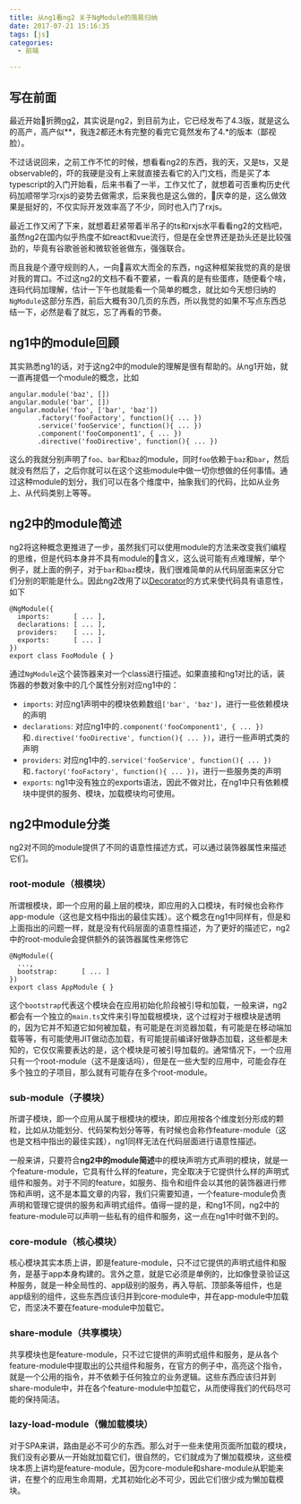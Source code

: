 ```yaml
---
title: 从ng1看ng2 关于NgModule的简易归纳
date: 2017-07-21 15:16:35
tags: [js]
categories: 
  - 前端

---
```

## 写在前面
最近开始折腾[ng2](https://angular.io/)，其实说是ng2，到目前为止，它已经发布了4.3版，就是这么的高产，高产似**，我连2都还木有完整的看完它竟然发布了4.*的版本（鄙视脸）。

不过话说回来，之前工作不忙的时候，想看看ng2的东西，我的天，又是ts，又是observable的，吓的我硬是没有上来就直接去看它的入门文档，而是买了本typescript的入门开始看，后来书看了一半，工作又忙了，就想着可否重构历史代码加顺带学习rxjs的姿势去做需求，后来我也是这么做的，庆幸的是，这么做效果是挺好的，不仅实际开发效率高了不少，同时也入门了rxjs。

最近工作又闲了下来，就想着赶紧带着半吊子的ts和rxjs水平看看ng2的文档吧，虽然ng2在国内似乎热度不如react和vue流行，但是在全世界还是劲头还是比较强劲的，毕竟有谷歌爸爸和微软爸爸做东，强强联合。

而且我是个遵守规则的人，一向喜欢大而全的东西，ng这种框架我觉的真的是很对我的胃口。不过这ng2的文档不看不要紧，一看真的是有些蛋疼，随便看个啥，连码代码加理解，估计一下午也就能看一个简单的概念，就比如今天想归纳的``NgModule``这部分东西，前后大概有30几页的东西，所以我觉的如果不写点东西总结一下，必然是看了就忘，忘了再看的节奏。

## ng1中的module回顾
其实熟悉ng1的话，对于这ng2中的module的理解是很有帮助的。从ng1开始，就一直再提倡一个module的概念，比如
```
angular.module('baz', [])
angular.module('bar', [])
angular.module('foo', ['bar', 'baz'])
       .factory('fooFactory', function(){ ... })
       .service('fooService', function(){ ... })
       .component('fooComponent1', { ... })
       .directive('fooDirective', function(){ ... })
```
这么的我就分别声明了``foo``、``bar``和``baz``的module，同时``foo``依赖于``baz``和``bar``，然后就没有然后了，之后你就可以在这个这些module中做一切你想做的任何事情。通过这种module的划分，我们可以在各个维度中，抽象我们的代码，比如从业务上、从代码类别上等等。

## ng2中的module简述
ng2将这种概念更推进了一步，虽然我们可以使用module的方法来改变我们编程的思维，但是代码本身并不具有module的含义，这么说可能有点难理解，举个例子，就上面的例子，对于``bar``和``baz``模块，我们很难简单的从代码层面来区分它们分别的职能是什么。因此ng2改用了以[Decorator](https://medium.com/google-developers/exploring-es7-decorators-76ecb65fb841#.x5c2ndtx0)的方式来使代码具有语意性，如下
```
@NgModule({
  imports:      [ ... ],
  declarations: [ ... ],
  providers:    [ ... ],
  exports:      [ ... ]
})
export class FooModule { }
```
通过``NgModule``这个装饰器来对一个class进行描述。如果直接和ng1对比的话，装饰器的参数对象中的几个属性分别对应ng1中的：
* ``imports``: 对应ng1声明中的模块依赖数组``['bar', 'baz']``，进行一些依赖模块的声明
* ``declarations``: 对应ng1中的``.component('fooComponent1', { ... })``和``.directive('fooDirective', function(){ ... })``，进行一些声明式类的声明
* ``providers``: 对应ng1中的``.service('fooService', function(){ ... })``和``.factory('fooFactory', function(){ ... })``，进行一些服务类的声明
* ``exports``: ng1中没有独立的exports语法，因此不做对比，在ng1中只有依赖模块中提供的服务、模块，加载模块均可使用。

## ng2中module分类
ng2对不同的module提供了不同的语意性描述方式，可以通过装饰器属性来描述它们。

### root-module（根模块）
所谓根模块，即一个应用的最上层的模块，即应用的入口模块，有时候也会称作app-module（这也是文档中指出的最佳实践）。这个概念在ng1中同样有，但是和上面指出的问题一样，就是没有代码层面的语意性描述，为了更好的描述它，ng2中的root-module会提供额外的装饰器属性来修饰它
```
@NgModule({
  ...,
  bootstrap:      [ ... ]
})
export class AppModule { }
```
这个``bootstrap``代表这个模块会在应用初始化阶段被引导和加载，一般来讲，ng2都会有一个独立的``main.ts``文件来引导加载根模块，这个过程对于根模块是透明的，因为它并不知道它如何被加载，有可能是在浏览器加载，有可能是在移动端加载等等，有可能使用JIT做动态加载，有可能提前编译好做静态加载，这些都是未知的，它仅仅需要表达的是，这个模块是可被引导加载的。通常情况下，一个应用只有一个root-module（这不是废话吗），但是在一些大型的应用中，可能会存在多个独立的子项目，那么就有可能存在多个root-module。

### sub-module（子模块）
所谓子模块，即一个应用从属于根模块的模块，即应用按各个维度划分形成的颗粒，比如从功能划分、代码架构划分等等，有时候也会称作feature-module（这也是文档中指出的最佳实践），ng1同样无法在代码层面进行语意性描述。

一般来讲，只要符合**ng2中的module简述**中的模块声明方式声明的模块，就是一个feature-module，它具有什么样的feature，完全取决于它提供什么样的声明式组件和服务。对于不同的feature，如服务、指令和组件会以其他的装饰器进行修饰和声明，这不是本篇文章的内容，我们只需要知道，一个feature-module负责声明和管理它提供的服务和声明式组件。值得一提的是，和ng1不同，ng2中的feature-module可以声明一些私有的组件和服务，这一点在ng1中时做不到的。

### core-module（核心模块）
核心模块其实本质上讲，即是feature-module，只不过它提供的声明式组件和服务，是基于app本身构建的。言外之意，就是它必须是单例的，比如像登录验证这种服务，就是一种全局性的、app级别的服务，再入导航、顶部条等组件，也是app级别的组件，这些东西应该归并到core-module中，并在app-module中加载它，而坚决不要在feature-module中加载它。

### share-module（共享模块）
共享模块也是feature-module，只不过它提供的声明式组件和服务，是从各个feature-module中提取出的公共组件和服务，在官方的例子中，高亮这个指令，就是一个公用的指令，并不依赖于任何独立的业务逻辑。这些东西应该归并到share-module中，并在各个feature-module中加载它，从而使得我们的代码尽可能的保持简洁。

### lazy-load-module（懒加载模块）
对于SPA来讲，路由是必不可少的东西。那么对于一些未使用页面所加载的模块，我们没有必要从一开始就加载它们，很自然的，它们就成为了懒加载模块，这些模块本质上讲均是feature-module，因为core-module和share-module从职能来讲，在整个的应用生命周期，尤其初始化必不可少，因此它们很少成为懒加载模块。

